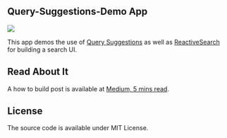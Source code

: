 ## Query-Suggestions-Demo App

![](https://i.imgur.com/n3JKjOj.png)

This app demos the use of [Query Suggestions](https://docs.appbase.io/docs/analytics/QuerySuggestions/) as well as [ReactiveSearch](https://opensource.appbase.io/reactivesearch) for building a search UI.

## Read About It

A how to build post is available at [Medium, 5 mins read](https://medium.appbase.io/query-suggestions-and-its-uses-42f23ce39e2c).

## License

The source code is available under MIT License.
